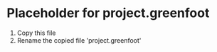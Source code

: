 # Placeholder for project.greenfoot

1. Copy this file
2. Rename the copied file 'project.greenfoot'

